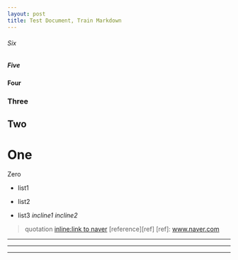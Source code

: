 ```yaml
---
layout: post
title: Test Document, Train Markdown  
---
```


###### Six
##### Five
#### Four
### Three
## Two
# One
Zero

- list1
+ list2
* list3
*incline1*
_incline2_
>quotation
[inline:link to naver](www.nvaer.com)
[reference][ref]
[ref]: www.naver.com
---
***
___


